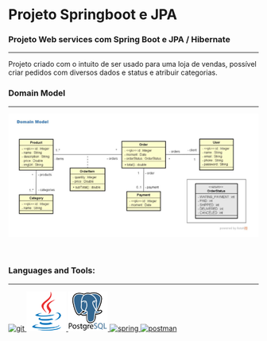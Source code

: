 # Projeto Springboot e JPA
<h3>Projeto Web services com Spring Boot e JPA / Hibernate </h3>
<hr>

Projeto criado com o intuito de ser usado para uma loja de vendas, possível criar pedidos com diversos dados e status e atribuir categorias.
<h3>Domain Model</h3>
<hr>

![DM](https://github.com/BodeDimitri/workshop-springboot-jpa/blob/master/print/DM.JPG)

<br>
<h3 align="left">Languages and Tools:</h3>
<hr>

<p align="left"> </a> <a href="https://git-scm.com/" target="_blank" rel="noreferrer"> <img src="https://www.vectorlogo.zone/logos/git-scm/git-scm-icon.svg" alt="git" width="80" height="80"/> </a> <a href="https://www.java.com" target="_blank" rel="noreferrer"> <img src="https://raw.githubusercontent.com/devicons/devicon/master/icons/java/java-original.svg" alt="java" width="80" height="80"/> </a> <a href="https://www.postgresql.org" target="_blank" rel="noreferrer"> <img src="https://raw.githubusercontent.com/devicons/devicon/master/icons/postgresql/postgresql-original-wordmark.svg" alt="postgresql" width="80" height="80"/>  <a href="https://spring.io/" target="_blank" rel="noreferrer"> <img src="https://www.vectorlogo.zone/logos/springio/springio-icon.svg" alt="spring" width="80" height="80"/> </a>  <a href="https://postman.com" target="_blank" rel="noreferrer"> <img src="https://www.vectorlogo.zone/logos/getpostman/getpostman-icon.svg" alt="postman" width="80" height="80"/> </a>
